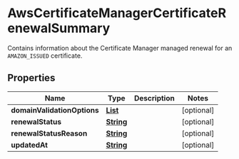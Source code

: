 

# AwsCertificateManagerCertificateRenewalSummary

Contains information about the Certificate Manager managed renewal for an <code>AMAZON_ISSUED</code> certificate.

## Properties

| Name | Type | Description | Notes |
|------------ | ------------- | ------------- | -------------|
|**domainValidationOptions** | [**List**](List.md) |  |  [optional] |
|**renewalStatus** | [**String**](String.md) |  |  [optional] |
|**renewalStatusReason** | [**String**](String.md) |  |  [optional] |
|**updatedAt** | [**String**](String.md) |  |  [optional] |



